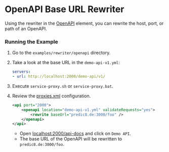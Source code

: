 # OpenAPI Base URL Rewriter

Using the rewriter in the [OpenAPI](../../openapi) element, you can rewrite the host, port, or path of an OpenAPI.

### Running the Example

1. Go to the `examples/rewriter/openapi` directory.

2. Take a look at the base URL in the `demo-api-v1.yml`:
    ```yaml
    servers:
    - url: http://localhost:2000/demo-api/v1/
    ```
3. Execute `service-proxy.sh` or `service-proxy.bat`.
4. Review the [proxies.xml](./proxies.xml) configuration. 
    
    ```xml
    <api port="2000">
        <openapi location="demo-api-v1.yml" validateRequests="yes">
            <rewrite baseUrl="predic8.de:3000/foo" />
        </openapi>
   </api>
    ```
    - Open [localhost:2000/api-docs](http://localhost:2000/api-docs) and click on `Demo API`.
    - The base URL of the OpenAPI will be rewritten to `predic8.de:3000/foo`.
